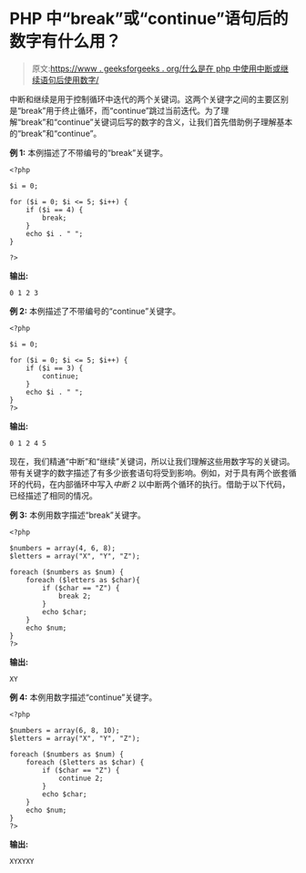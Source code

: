 # PHP 中“break”或“continue”语句后的数字有什么用？

> 原文:[https://www . geeksforgeeks . org/什么是在 php 中使用中断或继续语句后使用数字/](https://www.geeksforgeeks.org/what-is-the-use-of-number-after-break-or-continue-statements-in-php/)

中断和继续是用于控制循环中迭代的两个关键词。这两个关键字之间的主要区别是“break”用于终止循环，而“continue”跳过当前迭代。为了理解“break”和“continue”关键词后写的数字的含义，让我们首先借助例子理解基本的“break”和“continue”。

**例 1:** 本例描述了不带编号的“break”关键字。

```
<?php

$i = 0;

for ($i = 0; $i <= 5; $i++) {
    if ($i == 4) {
        break;
    }
    echo $i . " ";
}

?>
```

**输出:**

```
0 1 2 3 
```

**例 2:** 本例描述了不带编号的“continue”关键字。

```
<?php

$i = 0;

for ($i = 0; $i <= 5; $i++) {
    if ($i == 3) {
        continue;
    }
    echo $i . " ";
}
?>
```

**输出:**

```
0 1 2 4 5
```

现在，我们精通“中断”和“继续”关键词，所以让我们理解这些用数字写的关键词。带有关键字的数字描述了有多少嵌套语句将受到影响。例如，对于具有两个嵌套循环的代码，在内部循环中写入*中断 2* 以中断两个循环的执行。借助于以下代码，已经描述了相同的情况。

**例 3:** 本例用数字描述“break”关键字。

```
<?php

$numbers = array(4, 6, 8);
$letters = array("X", "Y", "Z");

foreach ($numbers as $num) {
    foreach ($letters as $char){
        if ($char == "Z") {
            break 2; 
        }
        echo $char;
    }
    echo $num;
}
?>
```

**输出:**

```
XY
```

**例 4:** 本例用数字描述“continue”关键字。

```
<?php

$numbers = array(6, 8, 10);
$letters = array("X", "Y", "Z");

foreach ($numbers as $num) {
    foreach ($letters as $char) {
        if ($char == "Z") {
            continue 2;
        }
        echo $char;
    }
    echo $num;
}
?>
```

**输出:**

```
XYXYXY
```